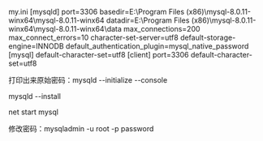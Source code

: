 my.ini
	[mysqld]
	port=3306
	basedir=E:\\Program Files (x86)\\mysql-8.0.11-winx64\\mysql-8.0.11-winx64
	datadir=E:\\Program Files (x86)\\mysql-8.0.11-winx64\\mysql-8.0.11-winx64\\data
	max_connections=200
	max_connect_errors=10
	character-set-server=utf8
	default-storage-engine=INNODB
	default_authentication_plugin=mysql_native_password
	[mysql]
	default-character-set=utf8
	[client]
	port=3306
	default-character-set=utf8


打印出来原始密码：mysqld --initialize --console

mysqld --install

net start mysql

修改密码：mysqladmin -u root -p password


